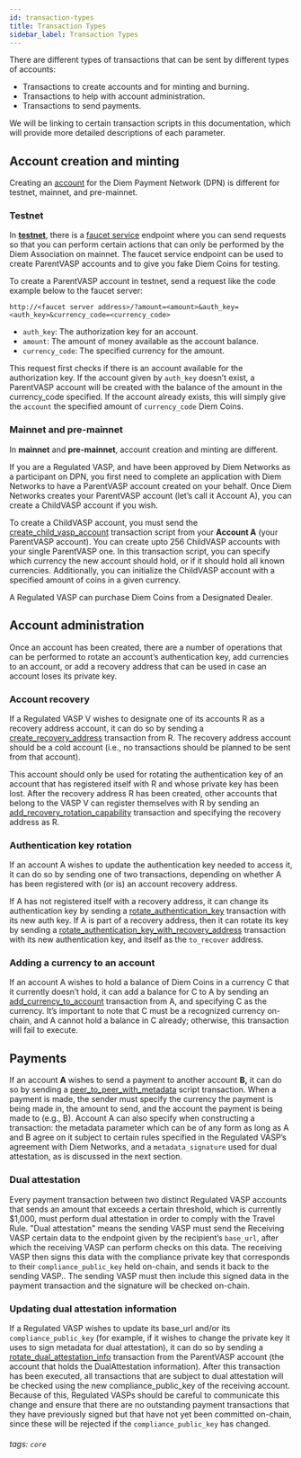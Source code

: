 ```yaml
---
id: transaction-types
title: Transaction Types
sidebar_label: Transaction Types
---
```




There are different types of transactions that can be sent by different types of accounts:


* Transactions to create accounts and for minting and burning.
* Transactions to help with account administration.
* Transactions to send payments.


We will be linking to certain transaction scripts in this documentation, which will provide more detailed descriptions of each parameter.

## Account creation and minting

Creating an [account](accounts.md) for the Diem Payment Network (DPN) is different for testnet, mainnet, and pre-mainnet.

### Testnet
In [**testnet**](reference/glossary.md#testnet), there is a [faucet service](/reference/glossary.md#faucet) endpoint where you can send requests so that you can perform certain actions that can only be performed by the Diem Association on mainnet. The faucet service endpoint can be used to create ParentVASP accounts and to give you fake Diem Coins for testing.

To create a ParentVASP account in testnet, send a request like the code example below to the faucet server:


`http://<faucet server address>/?amount=<amount>&auth_key=<auth_key>&currency_code=<currency_code>`

* `auth_key`: The authorization key for an account.
* `amount`: The amount of money available as the account balance.
* `currency_code`: The specified currency for the amount.

This request first checks if there is an account available for the authorization key. If the account given by `auth_key` doesn’t exist, a ParentVASP account will be created with the balance of the amount in the currency_code  specified. If the account already exists, this will simply give the `account` the specified amount of `currency_code` Diem Coins.


### Mainnet and pre-mainnet

In **mainnet** and **pre-mainnet**, account creation and minting are different.

If you are a Regulated VASP, and have been approved by Diem Networks as a participant on DPN, you first need to complete an application with Diem Networks to have a ParentVASP account created on your behalf. Once Diem Networks creates your ParentVASP account (let’s call it Account A), you can create a ChildVASP account if you wish.


To create a ChildVASP account, you must send the [create_child_vasp_account](https://github.com/diem/diem/blob/master/language/diem-framework/transaction_scripts/doc/transaction_script_documentation.md#script-create_child_vasp_account-1) transaction script from your **Account A** (your ParentVASP account). You can create upto 256 ChildVASP accounts with your single ParentVASP one. In this transaction script, you can specify which currency the new account should hold, or if it should hold all known currencies. Additionally, you can initialize the ChildVASP account with a specified amount of coins in a given currency.

A Regulated VASP can purchase Diem Coins from a Designated Dealer.



## Account administration
Once an account has been created, there are a number of operations that can be performed to rotate an account’s authentication key, add currencies to an account, or add a recovery address that can be used in case an account loses its private key.

### Account recovery
If a Regulated VASP V wishes to designate one of its accounts R as a recovery address account, it can do so by sending a [create_recovery_address](https://github.com/diem/diem/blob/master/language/diem-framework/transaction_scripts/doc/transaction_script_documentation.md#script-create_recovery_address) transaction from R. The recovery address account should be a cold account (i.e., no transactions should be planned to be sent from that account).

This account should only be used for rotating the authentication key of an account that has registered itself with R and whose private key has been lost. After the recovery address R has been created, other accounts that belong to the VASP V can register themselves with R by sending an [add_recovery_rotation_capability](https://github.com/diem/diem/blob/master/language/diem-framework/transaction_scripts/doc/transaction_script_documentation.md#script-add_recovery_rotation_capability-1) transaction and specifying the recovery address as R.

### Authentication key rotation
If an account A wishes to update the authentication key needed to access it, it can do so by sending one of two transactions, depending on whether A has been registered with (or is) an account recovery address.


If A has not registered itself with a recovery address, it can change its authentication key by sending a [rotate_authentication_key](https://github.com/diem/diem/blob/master/language/diem-framework/transaction_scripts/doc/transaction_script_documentation.md#script-rotate_authentication_key-1) transaction with its new auth key. If A is part of a recovery address, then it can rotate its key by sending a [rotate_authentication_key_with_recovery_address](https://github.com/diem/diem/blob/master/language/diem-framework/transaction_scripts/doc/transaction_script_documentation.md#rotate_authentication_key_with_recovery_address) transaction with its new authentication key, and itself as the `to_recover` address.

### Adding a currency to an account
If an account A wishes to hold a balance of Diem Coins in a currency C that it currently doesn’t hold, it can add a balance for C to A by sending an [add_currency_to_account](https://github.com/diem/diem/blob/master/language/diem-framework/transaction_scripts/doc/transaction_script_documentation.md#add_currency_to_account) transaction from A, and specifying C as the currency. It’s important to note that C must be a recognized currency on-chain, and A cannot hold a balance in C already; otherwise, this transaction will fail to execute.

## Payments
If an account **A** wishes to send a payment to another account **B,** it can do so by sending a [peer_to_peer_with_metadata](https://github.com/diem/diem/blob/master/language/diem-framework/transaction_scripts/doc/transaction_script_documentation.md#peer_to_peer_with_metadata) script transaction. When a payment is made, the sender must specify the currency the payment is being made in, the amount to send, and the account the payment is being made to (e.g., B). Account A can also specify when constructing a transaction: the metadata parameter which can be of any form as long as A and B agree on it subject to certain rules specified in the Regulated VASP’s agreement with Diem Networks, and a  `metadata_signature` used for dual attestation, as is discussed in the next section.

### Dual attestation
Every payment transaction between two distinct Regulated VASP accounts that sends an amount that exceeds a certain threshold, which is currently $1,000, must perform dual attestation in order to comply with the Travel Rule. "Dual attestation" means the sending VASP  must send the Receiving VASP  certain data to the endpoint given by the recipient’s  `base_url`, after which the receiving VASP can perform checks on this data. The receiving VASP then signs this data with the compliance private key that corresponds to their `compliance_public_key` held on-chain, and sends it back to the sending VASP.. The sending VASP must then include this signed data in the payment transaction and the signature will be checked on-chain.

### Updating dual attestation information
If a Regulated VASP wishes to update its base_url and/or its `compliance_public_key` (for example, if it wishes to change the private key it uses to sign metadata for dual attestation), it can do so by sending a [rotate_dual_attestation_info](https://github.com/diem/diem/blob/master/language/diem-framework/transaction_scripts/doc/transaction_script_documentation.md#script-rotate_dual_attestation_info-1) transaction from the ParentVASP account (the account that holds the DualAttestation information). After this transaction has been executed, all transactions that are subject to dual attestation will be checked using the new compliance_public_key of the receiving account. Because of this, Regulated VASPs should be careful to communicate this change and ensure that there are no outstanding payment transactions that they have previously signed but that have not yet been committed on-chain, since these will be rejected if the `compliance_public_key` has changed.



###### tags: `core`
